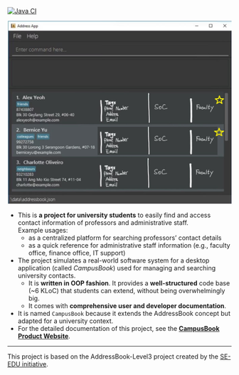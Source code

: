 [![Java CI](https://github.com/AY2526S1-CS2103T-T17-2/tp/actions/workflows/gradle.yml/badge.svg)](https://github.com/AY2526S1-CS2103T-T17-2/tp/actions/workflows/gradle.yml)

![Ui Mockup](docs/images/Ui.png)

* This is **a project for university students** to easily find and access contact information of professors and administrative staff.  
  Example usages:
  * as a centralized platform for searching professors’ contact details
  * as a quick reference for administrative staff information (e.g., faculty office, finance office, IT support)
* The project simulates a real-world software system for a desktop application (called _CampusBook_) used for managing and searching university contacts.
  * It is **written in OOP fashion**. It provides a **well-structured** code base (~6 KLoC) that students can extend, without being overwhelmingly big.
  * It comes with **comprehensive user and developer documentation**.
* It is named `CampusBook` because it extends the AddressBook concept but adapted for a university context.
* For the detailed documentation of this project, see the **[CampusBook Product Website](https://AY2526S1-CS2103T-T17-2.github.io/tp/)**.

---

This project is based on the AddressBook-Level3 project created by the [SE-EDU initiative](https://se-education.org).
